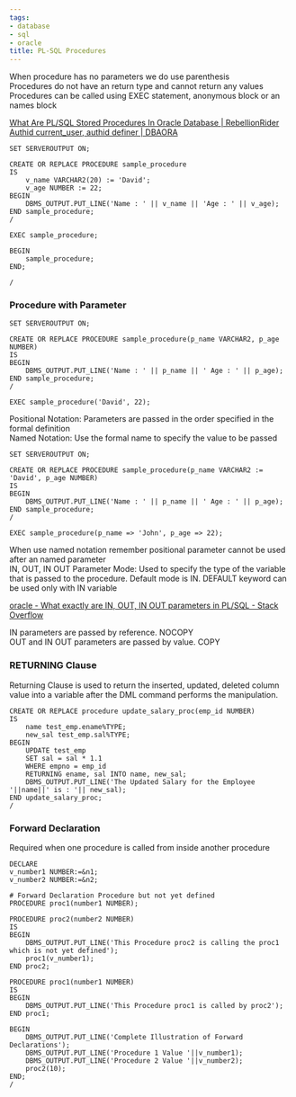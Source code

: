 ```yaml
---
tags:
- database
- sql
- oracle
title: PL-SQL Procedures
---
```


When procedure has no parameters we do use parenthesis  
Procedures do not have an return type and cannot return any values  
Procedures can be called using EXEC statement, anonymous block or an names block

[What Are PL/SQL Stored Procedures In Oracle Database | RebellionRider](http://www.rebellionrider.com/what-are-pl-sql-stored-procedures-in-oracle-database/#.V8QgV5h97IU)  
[Authid current_user, authid definer | DBAORA](https://dbaora.com/authid-current_user-authid-definer/)

````plsql
SET SERVEROUTPUT ON;

CREATE OR REPLACE PROCEDURE sample_procedure
IS
	v_name VARCHAR2(20) := 'David';
	v_age NUMBER := 22;
BEGIN
	DBMS_OUTPUT.PUT_LINE('Name : ' || v_name || 'Age : ' || v_age);
END sample_procedure;
/

EXEC sample_procedure;

BEGIN
	sample_procedure;
END;

/
````

### Procedure with Parameter

````plsql
SET SERVEROUTPUT ON;

CREATE OR REPLACE PROCEDURE sample_procedure(p_name VARCHAR2, p_age NUMBER)
IS
BEGIN
	DBMS_OUTPUT.PUT_LINE('Name : ' || p_name || ' Age : ' || p_age);
END sample_procedure;
/

EXEC sample_procedure('David', 22);
````

Positional Notation: Parameters are passed in the order specified in the formal definition  
Named Notation: Use the formal name to specify the value to be passed

````plsql
SET SERVEROUTPUT ON;

CREATE OR REPLACE PROCEDURE sample_procedure(p_name VARCHAR2 := 'David', p_age NUMBER)
IS
BEGIN
	DBMS_OUTPUT.PUT_LINE('Name : ' || p_name || ' Age : ' || p_age);
END sample_procedure;
/

EXEC sample_procedure(p_name => 'John', p_age => 22);
````

When use named notation remember positional parameter cannot be used after an named parameter  
IN, OUT, IN OUT Parameter Mode: Used to specify the type of the variable that is passed to the procedure. Default mode is IN. DEFAULT keyword can be used only with IN variable

[oracle - What exactly are IN, OUT, IN OUT parameters in PL/SQL - Stack Overflow](https://stackoverflow.com/questions/32634123/what-exactly-are-in-out-in-out-parameters-in-pl-sql)

IN parameters are passed by reference. NOCOPY  
OUT and IN OUT parameters are passed by value. COPY

### RETURNING Clause

Returning Clause is used to return the inserted, updated, deleted column value into a variable after the DML command performs the manipulation.

````plsql
CREATE OR REPLACE procedure update_salary_proc(emp_id NUMBER)
IS
	name test_emp.ename%TYPE;
	new_sal test_emp.sal%TYPE;
BEGIN
	UPDATE test_emp
	SET sal = sal * 1.1
	WHERE empno = emp_id
	RETURNING ename, sal INTO name, new_sal;
	DBMS_OUTPUT.PUT_LINE('The Updated Salary for the Employee '||name||' is : '|| new_sal);
END update_salary_proc;
/
````

### Forward Declaration

Required when one procedure is called from inside another procedure

````plsql
DECLARE
v_number1 NUMBER:=&n1;
v_number2 NUMBER:=&n2;

# Forward Declaration Procedure but not yet defined
PROCEDURE proc1(number1 NUMBER);

PROCEDURE proc2(number2 NUMBER)
IS
BEGIN
	DBMS_OUTPUT.PUT_LINE('This Procedure proc2 is calling the proc1 which is not yet defined');
	proc1(v_number1);
END proc2;

PROCEDURE proc1(number1 NUMBER)
IS
BEGIN
	DBMS_OUTPUT.PUT_LINE('This Procedure proc1 is called by proc2');
END proc1;

BEGIN
	DBMS_OUTPUT.PUT_LINE('Complete Illustration of Forward Declarations');
	DBMS_OUTPUT.PUT_LINE('Procedure 1 Value '||v_number1);
	DBMS_OUTPUT.PUT_LINE('Procedure 2 Value '||v_number2);
	proc2(10);
END;
/
````